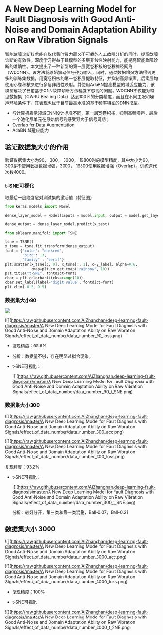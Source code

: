 # A New Deep Learning Model for Fault Diagnosis with Good Anti-Noise and Domain Adaptation Ability on Raw Vibration Signals

智能故障诊断技术能在取代费时费力而又不可靠的人工故障分析的同时，提高故障诊断的有效性。深度学习得益于其模型的多层非线性映射能力，能提高智能故障诊断的准确性。本文提出了一种新型的第一层宽卷积核的卷积神经网络（WDCNN）。该方法将原始振动信号作为输入，同时，通过数据增强方法得到更多的训练集数据，用宽卷积核的第一卷积层提取特征，并抑制高频噪声。后续层均使用小卷积核来进行多层非线性映射。并使用AdaBN提高模型的域适应能力。该模型解决了目前基于CNN故障诊断方法精度不够高的问题。WDCNN不仅能对常见数据集（CWRU Bearing Data）达到100%的分类精度，而且在不同工况和噪声环境条件下，其表现也优于目前最高水准的基于频率特征的DNN模型。

* 与计算机视觉领域CNN设计标准不同，第一层宽卷积核，抑制高频噪声，最后一个池化层单元在原始信号的感受野大于信号周期；
* Overlap for Data Augmentation
* AdaBN 域适应能力

## 验证数据集大小的作用

验证数据集大小为90， 300， 3000， 19800时的模型精度，其中大小为90， 300是不使用数据数据增强，3000， 19800使用数据增强（Overlap）。训练迭代次数4000。

### t-SNE可视化

取最后一层隐含层对测试集的激活值（特征图）

```python
from keras.models import Model

dense_layer_model = Model(inputs = model.input, output = model.get_layer('activation_6').output)

dense_output = dense_layer_model.predict(x_test)
```

```python
from sklearn.manifold import TSNE

tsne = TSNE()
x_tsne = tsne.fit_transform(dense_output)
font = {"color": "darkred",
        "size": 13, 
        "family" : "serif"}
plt.scatter(x_tsne[:, 0], x_tsne[:, 1], c=y_label, alpha=0.6, 
            cmap=plt.cm.get_cmap('rainbow', 10))
plt.title("t-SNE", fontdict=font)
cbar = plt.colorbar(ticks=range(10)) 
cbar.set_label(label='digit value', fontdict=font)
plt.clim(-0.5, 9.5)
```



### 数据集大小90

![]([https://raw.githubusercontent.com/AiZhanghan/deep-learning-fault-diagnosis/master/A%20New%20Deep%20Learning%20Model%20for%20Fault%20Diagnosis%20with%20Good%20Anti-Noise%20and%20Domain%20Adaptation%20Ability%20on%20Raw%20Vibration%20Signals/effect_of_data_number/data_number_90_acc.png)



![](https://raw.githubusercontent.com/AiZhanghan/deep-learning-fault-diagnosis/master/A New Deep Learning Model for Fault Diagnosis with Good Anti-Noise and Domain Adaptation Ability on Raw Vibration Signals/effect_of_data_number/data_number_90_loss.png)

* 复现精度：65.6%

* 分析：数据量不够，存在明显过拟合现象。

* t-SNE可视化：

  ![](https://raw.githubusercontent.com/AiZhanghan/deep-learning-fault-diagnosis/master/A New Deep Learning Model for Fault Diagnosis with Good Anti-Noise and Domain Adaptation Ability on Raw Vibration Signals/effect_of_data_number/data_number_90_t_SNE.png)

### 数据集大小300

![](https://raw.githubusercontent.com/AiZhanghan/deep-learning-fault-diagnosis/master/A New Deep Learning Model for Fault Diagnosis with Good Anti-Noise and Domain Adaptation Ability on Raw Vibration Signals/effect_of_data_number/data_number_300_acc.png)

![](https://raw.githubusercontent.com/AiZhanghan/deep-learning-fault-diagnosis/master/A New Deep Learning Model for Fault Diagnosis with Good Anti-Noise and Domain Adaptation Ability on Raw Vibration Signals/effect_of_data_number/data_number_300_loss.png)

复现精度：93.2%

* t-SNE可视化：

  ![](https://raw.githubusercontent.com/AiZhanghan/deep-learning-fault-diagnosis/master/A New Deep Learning Model for Fault Diagnosis with Good Anti-Noise and Domain Adaptation Ability on Raw Vibration Signals/effect_of_data_number/data_number_300_t_SNE.png)

  分析：较好分开，第三类和第一类混叠，Ball-0.07，Ball-0.21

## 数据集大小 3000

![](https://raw.githubusercontent.com/AiZhanghan/deep-learning-fault-diagnosis/master/A New Deep Learning Model for Fault Diagnosis with Good Anti-Noise and Domain Adaptation Ability on Raw Vibration Signals/effect_of_data_number/data_number_3000_acc.png)

![](https://raw.githubusercontent.com/AiZhanghan/deep-learning-fault-diagnosis/master/A New Deep Learning Model for Fault Diagnosis with Good Anti-Noise and Domain Adaptation Ability on Raw Vibration Signals/effect_of_data_number/data_number_3000_loss.png)

* 复现精度：100%

* t-SNE可视化

![](https://raw.githubusercontent.com/AiZhanghan/deep-learning-fault-diagnosis/master/A New Deep Learning Model for Fault Diagnosis with Good Anti-Noise and Domain Adaptation Ability on Raw Vibration Signals/effect_of_data_number/data_number_3000_t_SNE.png)